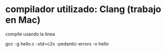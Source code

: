 # compilador utilizado: Clang (trabajo en Mac)

compile usando la linea 

gcc -g hello.c -std=c2x  -pedantic-errors -o hello
